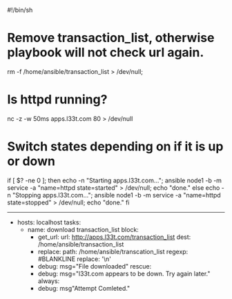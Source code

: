 #!/bin/sh

# Remove transaction_list, otherwise playbook will not check url again.
rm -f /home/ansible/transaction_list > /dev/null;

# Is httpd running?
nc -z -w 50ms apps.l33t.com 80 > /dev/null


# Switch states depending on if it is up or down
if [ $? -ne 0 ];
then
  echo -n "Starting apps.l33t.com...";
  ansible node1 -b -m service -a "name=httpd state=started" > /dev/null;
  echo "done."
else
  echo -n "Stopping apps.l33t.com...";
  ansible node1 -b -m service -a "name=httpd state=stopped" > /dev/null;
  echo "done."
fi

---
- hosts: localhost
  tasks:
    - name: download transaction_list
     block:
       - get_url:
            url: http://apps.l33t.com/transaction_list
            dest: /home/ansible/transaction_list
       - replace:
           path: /home/ansible/transcation_list
           regexp: #BLANKLINE
           replace: '\n'
       - debug: msg="File downloaded"
     rescue:
       - debug: msg="l33t.com appears to be down. Try again later."
     always:
       - debug: msg"Attempt Comleted."